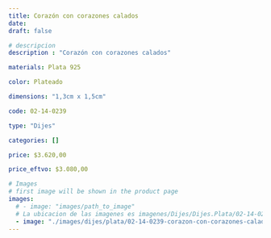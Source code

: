 ```yaml
---
title: Corazón con corazones calados
date: 
draft: false

# descripcion
description : "Corazón con corazones calados"

materials: Plata 925

color: Plateado

dimensions: "1,3cm x 1,5cm"

code: 02-14-0239

type: "Dijes"

categories: []

price: $3.620,00

price_eftvo: $3.080,00

# Images
# first image will be shown in the product page
images:
  # - image: "images/path_to_image"
  # La ubicacion de las imagenes es imagenes/Dijes/Dijes.Plata/02-14-0239-corazon-con-corazones-calados
  - image: "./images/dijes/plata/02-14-0239-corazon-con-corazones-calados.JPG"
---
```

